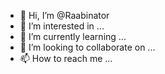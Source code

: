 - 👋 Hi, I’m @Raabinator
- 👀 I’m interested in ...
- 🌱 I’m currently learning ...
- 💞️ I’m looking to collaborate on ...
- 📫 How to reach me ...

<!---
Raabinator/Raabinator is a ✨ special ✨ repository because its `README.md` (this file) appears on your GitHub profile.
You can click the Preview link to take a look at your changes.
--->
